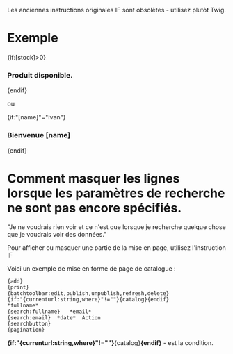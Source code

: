 Les anciennes instructions originales IF sont obsolètes - utilisez plutôt Twig.

# Exemple

{if:[stock]>0}<h3>Produit disponible.</h3>{endif}

ou

{if:"[name]"="Ivan"}<h3>Bienvenue [name]</h3>{endif}


# Comment masquer les lignes lorsque les paramètres de recherche ne sont pas encore spécifiés.

"Je ne voudrais rien voir et ce n'est que lorsque je recherche quelque chose que je voudrais voir des données."

Pour afficher ou masquer une partie de la mise en page, utilisez l'instruction IF

Voici un exemple de mise en forme de page de catalogue :


	{add}
	{print}
	{batchtoolbar:edit,publish,unpublish,refresh,delete}
	{if:"{currenturl:string,where}"!=""}{catalog}{endif}
	*fullname*
	{search:fullname}	*email*
	{search:email}	*date*	Action
	{searchbutton}
	{pagination}


**{if:"{currenturl:string,where}"!=""}**{catalog}**{endif}** - est la condition. 

